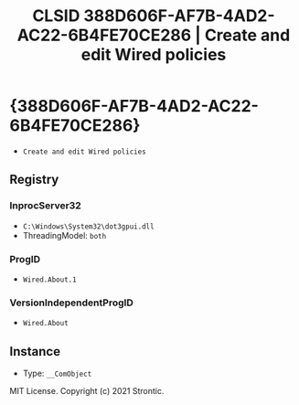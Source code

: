 ﻿---
title: "CLSID 388D606F-AF7B-4AD2-AC22-6B4FE70CE286 | Create and edit Wired policies"
excerpt: What is COM-Object CLSID 388D606F-AF7B-4AD2-AC22-6B4FE70CE286?
---

# {388D606F-AF7B-4AD2-AC22-6B4FE70CE286}

* `Create and edit Wired policies`

## Registry


### InprocServer32

* `C:\Windows\System32\dot3gpui.dll`
* ThreadingModel: `both`

### ProgID

* `Wired.About.1`

### VersionIndependentProgID

* `Wired.About`

## Instance

* Type: `__ComObject`

MIT License. Copyright (c) 2021 Strontic.


